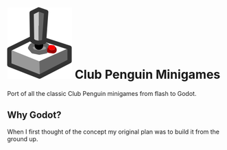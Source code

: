 # ![text][logo] Club Penguin Minigames

Port of all the classic Club Penguin minigames from flash to Godot.

## Why Godot?

When I first thought of the concept my original plan was to build it from the ground up.

[logo]: https://raw.githubusercontent.com/waddleon/minigames/refs/heads/main/icon.svg "Club Penguin Controller"
